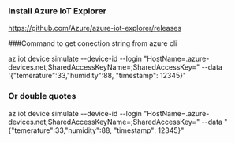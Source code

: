 ###  Install Azure IoT Explorer

https://github.com/Azure/azure-iot-explorer/releases


###Command to get conection string from azure cli

az iot device simulate --device-id <Your-Device>--login "HostName=<Your-IoT-Hub>.azure-devices.net;SharedAccessKeyName=<Shared-Access-Policy-Name>;SharedAccessKey=<Your-Key>" --data '{"temerature":33,"humidity":88, "timestamp": 12345}'

### Or double quotes

az iot device simulate --device-id <Your-Device>--login "HostName=<Your-IoT-Hub>.azure-devices.net;SharedAccessKeyName=<Shared-Access-Policy-Name>;SharedAccessKey=<Your-Key>" --data "{"temerature":33,"humidity":88, "timestamp": 12345}"

